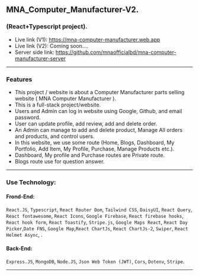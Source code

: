 ## MNA_Computer_Manufacturer-V2. 
### (React+Typescript project).

- Live link (V1): https://mna-computer-manufacturer.web.app
- Live link (V2): Coming soon....
- Server side link: https://github.com/mnaofficialbd/mna-computer-manufacturer-server
<hr />

### Features
- This project / website is about a Computer Manufacturer parts selling website ( MNA Computer Manufacturer ).
- This is a  full-stack project/website. 
- Users and Admin can log in website using Google, Github, and email password.
- User can update profile, add review, add and delete order. 
- An Admin can manage to add and delete product, Manage All orders and products, and control users.
- In this website, we use some route (Home, Blogs, Dashboard, My Portfolio, Add Item, My Profile, Purchase, Manage Products etc.).
- Dashboard, My profile and Purchase routes are Private route.
- Blogs route use for question answer. 

<hr />

### Use Technology: 
#### Frond-End: 
`React.JS`, `Typescript`, `React Router Dom`, `Tailwind CSS`, `DaisyUI`, `React Query`, `React fontawesome`, `React Icons`, `Google Firebase`, `React firebase hooks`, `React hook form`, `React Toastify`, `Stripe.js`, `Google Maps React`, `React Day Picker`,`Date FNS`, `Google Map`,`React ChartJs`, `React ChartJs-2`, `Swiper`, `React Helmet Async`, .
#### Back-End: 
`Express.JS`, `MongoDB`, `Node.JS`, `Json Web Token (JWT)`, `Cors`, `Dotenv`, `Stripe`.

<hr />
